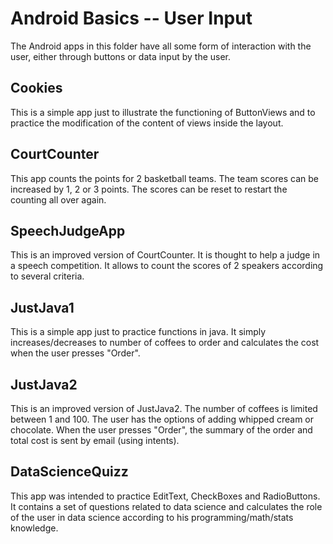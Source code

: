 # Android Basics -- User Input

The Android apps in this folder have all some form of interaction with the user, either through buttons or data input by the user.

## Cookies

This is a simple app just to illustrate the functioning of ButtonViews and to practice the modification of the content of views inside the layout.

## CourtCounter

This app counts the points for 2 basketball teams. The team scores can be increased by 1, 2 or 3 points. The scores can be reset to restart the counting all over again.

## SpeechJudgeApp

This is an improved version of CourtCounter. It is thought to help a judge in a speech competition. It allows to count the scores of 2 speakers according to several criteria. 

## JustJava1

This is a simple app just to practice functions in java. It simply increases/decreases to number of coffees to order and calculates the cost when the user presses "Order".

## JustJava2

This is an improved version of JustJava2. The number of coffees is limited between 1 and 100. The user has the options of adding whipped cream or chocolate. When the user presses "Order", the summary of the order and total cost is sent by email (using intents). 

## DataScienceQuizz

This app was intended to practice EditText, CheckBoxes and RadioButtons. It contains a set of questions related to data science and calculates the role of the user in data science according to his programming/math/stats knowledge.